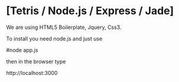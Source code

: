 # [Tetris / Node.js / Express / Jade] 

We are using HTML5 Boilerplate, Jquery, Css3. 

To install you need node.js and just use 

#node app.js

then in the browser type

http://localhost:3000